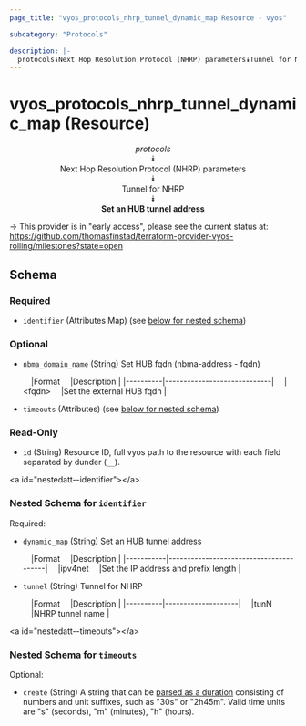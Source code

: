 ```yaml
---
page_title: "vyos_protocols_nhrp_tunnel_dynamic_map Resource - vyos"

subcategory: "Protocols"

description: |- 
  protocols⯯Next Hop Resolution Protocol (NHRP) parameters⯯Tunnel for NHRP⯯Set an HUB tunnel address
---
```


# vyos_protocols_nhrp_tunnel_dynamic_map (Resource)
<center>

*protocols*  
⯯  
Next Hop Resolution Protocol (NHRP) parameters  
⯯  
Tunnel for NHRP  
⯯  
**Set an HUB tunnel address**


</center>

-> This provider is in "early access", please see the current status at: https://github.com/thomasfinstad/terraform-provider-vyos-rolling/milestones?state=open

## Schema

### Required

- `identifier` (Attributes Map) (see [below for nested schema](#nestedatt--identifier))

### Optional

- `nbma_domain_name` (String) Set HUB fqdn (nbma-address - fqdn)

    &emsp;|Format  &emsp;|Description                |
    |----------|-----------------------------|
    &emsp;|&lt;fqdn&gt;  &emsp;|Set the external HUB fqdn  |
- `timeouts` (Attributes) (see [below for nested schema](#nestedatt--timeouts))

### Read-Only

- `id` (String) Resource ID, full vyos path to the resource with each field separated by dunder (`__`).

&lt;a id=&#34;nestedatt--identifier&#34;&gt;&lt;/a&gt;
### Nested Schema for `identifier`

Required:

- `dynamic_map` (String) Set an HUB tunnel address

    &emsp;|Format   &emsp;|Description                           |
    |-----------|----------------------------------------|
    &emsp;|ipv4net  &emsp;|Set the IP address and prefix length  |
- `tunnel` (String) Tunnel for NHRP

    &emsp;|Format  &emsp;|Description       |
    |----------|--------------------|
    &emsp;|tunN    &emsp;|NHRP tunnel name  |


&lt;a id=&#34;nestedatt--timeouts&#34;&gt;&lt;/a&gt;
### Nested Schema for `timeouts`

Optional:

- `create` (String) A string that can be [parsed as a duration](https://pkg.go.dev/time#ParseDuration) consisting of numbers and unit suffixes, such as &#34;30s&#34; or &#34;2h45m&#34;. Valid time units are &#34;s&#34; (seconds), &#34;m&#34; (minutes), &#34;h&#34; (hours).  
